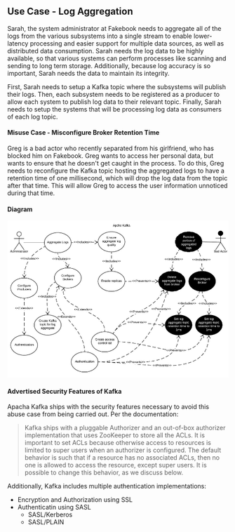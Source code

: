 ## Use Case - Log Aggregation

Sarah, the system administrator at Fakebook needs to aggregate all of the logs from the various subsystems into a single stream to enable lower-latency processing and easier support for multiple data sources, as well as distributed data consumption. Sarah needs the log data to be highly available, so that various systems can perform processes like scanning and sending to long term storage. Additionally, because log accuracy is so important, Sarah needs the data to maintain its integrity.

First, Sarah needs to setup a Kafka topic where the subsystems will publish their logs. Then, each subsystem needs to be registered as a producer to allow each system to publish log data to their relevant topic. Finally, Sarah needs to setup the systems that will be processing log data as consumers of each log topic.

#### Misuse Case - Misconfigure Broker Retention Time

Greg is a bad actor who recently separated from his girlfriend, who has blocked him on Fakebook. Greg wants to access her personal data, but wants to ensure that he doesn't get caught in the process. To do this, Greg needs to reconfigure the Kafka topic hosting the aggregated logs to have a retention time of one millisecond, which will drop the log data from the topic after that time. This will allow Greg to access the user information unnoticed during that time.

#### Diagram
![Use Case/Abuse Case Diagram](/images/UseCaseDiagram_LogAggregation)

#### Advertised Security Features of Kafka
Apacha Kafka ships with the security features necessary to avoid this abuse case from being carried out. Per the documentation:
>Kafka ships with a pluggable Authorizer and an out-of-box authorizer implementation that uses ZooKeeper to store all the ACLs. It is important to set ACLs because otherwise access to resources is limited to super users when an authorizer is configured. The default behavior is such that if a resource has no associated ACLs, then no one is allowed to access the resource, except super users. It is possible to change this behavior, as we discuss below.

Additionally, Kafka includes multiple authentication implementations:
* Encryption and Authorization using SSL
* Authenticatin using SASL
  *  SASL/Kerberos
  * SASL/PLAIN

